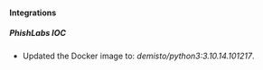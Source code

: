 
#### Integrations

##### PhishLabs IOC

- Updated the Docker image to: *demisto/python3:3.10.14.101217*.
